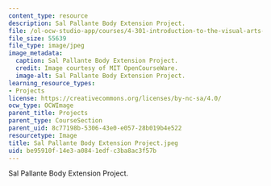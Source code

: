 ```yaml
---
content_type: resource
description: Sal Pallante Body Extension Project.
file: /ol-ocw-studio-app/courses/4-301-introduction-to-the-visual-arts-spring-2007/be95910f14e3a0841edfc3ba8ac3f57b_SalPallanteBodyExtensionProject.jpeg
file_size: 55639
file_type: image/jpeg
image_metadata:
  caption: Sal Pallante Body Extension Project.
  credit: Image courtesy of MIT OpenCourseWare.
  image-alt: Sal Pallante Body Extension Project.
learning_resource_types:
- Projects
license: https://creativecommons.org/licenses/by-nc-sa/4.0/
ocw_type: OCWImage
parent_title: Projects
parent_type: CourseSection
parent_uid: 8c77198b-5306-43e0-e057-28b019b4e522
resourcetype: Image
title: Sal Pallante Body Extension Project.jpeg
uid: be95910f-14e3-a084-1edf-c3ba8ac3f57b
---
```

Sal Pallante Body Extension Project.